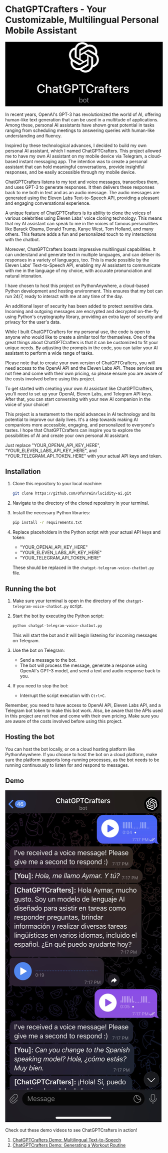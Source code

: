 # ChatGPTCrafters - Your Customizable, Multilingual Personal Mobile Assistant

![Description of the image](./images/IMG_3614.jpg)

In recent years, OpenAI's GPT-3 has revolutionized the world of AI, offering human-like text generation that can be used in a multitude of applications. Among these, personal AI assistants have shown great potential in tasks ranging from scheduling meetings to answering queries with human-like understanding and fluency.

Inspired by these technological advances, I decided to build my own personal AI assistant, which I named ChatGPTCrafters. This project allowed me to have my own AI assistant on my mobile device via Telegram, a cloud-based instant messaging app. The intention was to create a personal assistant that can hold meaningful conversations, provide insightful responses, and be easily accessible through my mobile device.

ChatGPTCrafters listens to my text and voice messages, transcribes them, and uses GPT-3 to generate responses. It then delivers these responses back to me both in text and as an audio message. The audio messages are generated using the Eleven Labs Text-to-Speech API, providing a pleasant and engaging conversational experience.

A unique feature of ChatGPTCrafters is its ability to clone the voices of various celebrities using Eleven Labs' voice cloning technology. This means that my AI assistant can speak to me in the voices of famous personalities like Barack Obama, Donald Trump, Kanye West, Tom Holland, and many others. This feature adds a fun and personalized touch to my interactions with the chatbot.

Moreover, ChatGPTCrafters boasts impressive multilingual capabilities. It can understand and generate text in multiple languages, and can deliver its responses in a variety of languages, too. This is made possible by the Eleven Labs' Text-to-Speech API, enabling my AI assistant to communicate with me in the language of my choice, with accurate pronunciation and natural intonation.

I have chosen to host this project on PythonAnywhere, a cloud-based Python development and hosting environment. This ensures that my bot can run 24/7, ready to interact with me at any time of the day.

An additional layer of security has been added to protect sensitive data. Incoming and outgoing messages are encrypted and decrypted on-the-fly using Python's cryptography library, providing an extra layer of security and privacy for the user's data.

While I built ChatGPTCrafters for my personal use, the code is open to anyone who would like to create a similar tool for themselves. One of the great things about ChatGPTCrafters is that it can be customized to fit your unique needs. By adjusting the prompts in the code, you can tailor your AI assistant to perform a wide range of tasks.

Please note that to create your own version of ChatGPTCrafters, you will need access to the OpenAI API and the Eleven Labs API. These services are not free and come with their own pricing, so please ensure you are aware of the costs involved before using this project.

To get started with creating your own AI assistant like ChatGPTCrafters, you'll need to set up your OpenAI, Eleven Labs, and Telegram API keys. After that, you can start conversing with your new AI companion in the voice of your choice!

This project is a testament to the rapid advances in AI technology and its potential to improve our daily lives. It's a step towards making AI companions more accessible, engaging, and personalized to everyone's tastes. I hope that ChatGPTCrafters can inspire you to explore the possibilities of AI and create your own personal AI assistant.

Just replace "YOUR_OPENAI_API_KEY_HERE", "YOUR_ELEVEN_LABS_API_KEY_HERE", and "YOUR_TELEGRAM_API_TOKEN_HERE" with your actual API keys and token.

## Installation

1. Clone this repository to your local machine:
    ```bash
    git clone https://github.com/Ofunrein/lucidity-ai.git
    ```
2. Navigate to the directory of the cloned repository in your terminal.

3. Install the necessary Python libraries:
    ```bash
    pip install -r requirements.txt
    ```
    
4. Replace placeholders in the Python script with your actual API keys and token:

    - "YOUR_OPENAI_API_KEY_HERE"
    - "YOUR_ELEVEN_LABS_API_KEY_HERE"
    - "YOUR_TELEGRAM_API_TOKEN_HERE"
  
   These should be replaced in the `chatgpt-telegram-voice-chatbot.py` file.

## Running the bot

1. Make sure your terminal is open in the directory of the `chatgpt-telegram-voice-chatbot.py` script.

2. Start the bot by executing the Python script:
    ```bash
    python chatgpt-telegram-voice-chatbot.py
    ```

   This will start the bot and it will begin listening for incoming messages on Telegram.

3. Use the bot on Telegram:

   - Send a message to the bot.
   - The bot will process the message, generate a response using OpenAI's GPT-3 model, and send a text and audio response back to you.

4. If you need to stop the bot:

    - Interrupt the script execution with `Ctrl+C`.

Remember, you need to have access to OpenAI API, Eleven Labs API, and a Telegram bot token to make this bot work. Also, be aware that the APIs used in this project are not free and come with their own pricing. Make sure you are aware of the costs involved before using this project.

## Hosting the bot

You can host the bot locally, or on a cloud hosting platform like PythonAnywhere. If you choose to host the bot on a cloud platform, make sure the platform supports long-running processes, as the bot needs to be running continuously to listen for and respond to messages.

## Demo

<img src="./images/screenshot.jpg" alt="Screenshot of the bot" width="500" height="1058">

Check out these demo videos to see ChatGPTCrafters in action!

1. [ChatGPTCrafters Demo: Multilingual Text-to-Speech](https://www.youtube.com/shorts/N2zGGnI309E)
2. [ChatGPTCrafters Demo: Generating a Workout Routine](https://www.youtube.com/shorts/nw5coMEZZC0)
